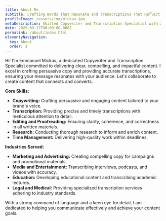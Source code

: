 ```yaml
---
title: About Me
subtitle: Crafting Words That Resonate and Transcriptions That Reflect
profileImage: /assets/img/mickas.jpg
metaDescription: Skilled Copywriter and Transcription Specialist with a passion for delivering clear, compelling, and accurate content. Dedicated to helping businesses communicate effectively and authentically.
date: 2025-03-17T00:00:00.000Z
permalink: /about/index.html
eleventyNavigation:
  key: About
  order: 1
---
```



Hi! I'm Emmanuel Mickas, a dedicated Copywriter and Transcription Specialist committed to delivering clear, compelling, and impactful content. I excel in crafting persuasive copy and providing accurate transcriptions, ensuring your message resonates with your audience. Let's collaborate to create content that connects and converts.

**Core Skills:**

- **Copywriting:** Crafting persuasive and engaging content tailored to your brand's voice.
- **Transcription:** Providing precise and timely transcriptions with meticulous attention to detail.
- **Editing and Proofreading:** Ensuring clarity, coherence, and correctness in all written materials.
- **Research:** Conducting thorough research to inform and enrich content.
- **Time Management:** Delivering high-quality work within deadlines.

**Industries Served:**

- **Marketing and Advertising:** Creating compelling copy for campaigns and promotional materials.
- **Media and Entertainment:** Transcribing interviews, podcasts, and videos with accuracy.
- **Education:** Developing educational content and transcribing academic lectures.
- **Legal and Medical:** Providing specialized transcription services adhering to industry standards.

With a strong command of language and a keen eye for detail, I am dedicated to helping you communicate effectively and achieve your content goals.